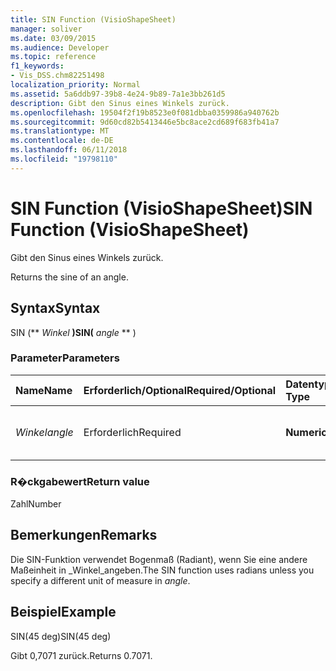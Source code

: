 ```yaml
---
title: SIN Function (VisioShapeSheet)
manager: soliver
ms.date: 03/09/2015
ms.audience: Developer
ms.topic: reference
f1_keywords:
- Vis_DSS.chm82251498
localization_priority: Normal
ms.assetid: 5a6ddb97-39b8-4e24-9b89-7a1e3bb261d5
description: Gibt den Sinus eines Winkels zurück.
ms.openlocfilehash: 19504f2f19b8523e0f081dbba0359986a940762b
ms.sourcegitcommit: 9d60cd82b5413446e5bc8ace2cd689f683fb41a7
ms.translationtype: MT
ms.contentlocale: de-DE
ms.lasthandoff: 06/11/2018
ms.locfileid: "19798110"
---
```

# <a name="sin-function-visioshapesheet"></a><span data-ttu-id="7123f-103">SIN Function (VisioShapeSheet)</span><span class="sxs-lookup"><span data-stu-id="7123f-103">SIN Function (VisioShapeSheet)</span></span>

<span data-ttu-id="7123f-104">Gibt den Sinus eines Winkels zurück.
    
</span><span class="sxs-lookup"><span data-stu-id="7123f-104">Returns the sine of an angle.</span></span> 
  
## <a name="syntax"></a><span data-ttu-id="7123f-105">Syntax</span><span class="sxs-lookup"><span data-stu-id="7123f-105">Syntax</span></span>

<span data-ttu-id="7123f-106">SIN (** *Winkel* **)</span><span class="sxs-lookup"><span data-stu-id="7123f-106">SIN(** *angle* ** )</span></span> 
  
### <a name="parameters"></a><span data-ttu-id="7123f-107">Parameter</span><span class="sxs-lookup"><span data-stu-id="7123f-107">Parameters</span></span>

|<span data-ttu-id="7123f-108">**Name**</span><span class="sxs-lookup"><span data-stu-id="7123f-108">**Name**</span></span>|<span data-ttu-id="7123f-109">**Erforderlich/Optional**</span><span class="sxs-lookup"><span data-stu-id="7123f-109">**Required/Optional**</span></span>|<span data-ttu-id="7123f-110">**Datentyp**</span><span class="sxs-lookup"><span data-stu-id="7123f-110">**Data Type**</span></span>|<span data-ttu-id="7123f-111">**Beschreibung**</span><span class="sxs-lookup"><span data-stu-id="7123f-111">**Description**</span></span>|
|:-----|:-----|:-----|:-----|
| <span data-ttu-id="7123f-112">_Winkel_</span><span class="sxs-lookup"><span data-stu-id="7123f-112">_angle_</span></span> <br/> |<span data-ttu-id="7123f-113">Erforderlich</span><span class="sxs-lookup"><span data-stu-id="7123f-113">Required</span></span>  <br/> |<span data-ttu-id="7123f-114">**Numeric**</span><span class="sxs-lookup"><span data-stu-id="7123f-114">**Numeric**</span></span> <br/> |<span data-ttu-id="7123f-115">Der Winkel, dessen Sinus abgerufen werden soll.</span><span class="sxs-lookup"><span data-stu-id="7123f-115">The angle of which to get the sine.</span></span>  <br/> |
   
### <a name="return-value"></a><span data-ttu-id="7123f-116">R�ckgabewert</span><span class="sxs-lookup"><span data-stu-id="7123f-116">Return value</span></span>

<span data-ttu-id="7123f-117">Zahl</span><span class="sxs-lookup"><span data-stu-id="7123f-117">Number</span></span>
  
## <a name="remarks"></a><span data-ttu-id="7123f-118">Bemerkungen</span><span class="sxs-lookup"><span data-stu-id="7123f-118">Remarks</span></span>

<span data-ttu-id="7123f-119">Die SIN-Funktion verwendet Bogenmaß (Radiant), wenn Sie eine andere Maßeinheit in _Winkel_angeben.</span><span class="sxs-lookup"><span data-stu-id="7123f-119">The SIN function uses radians unless you specify a different unit of measure in  _angle_.</span></span>
  
## <a name="example"></a><span data-ttu-id="7123f-120">Beispiel</span><span class="sxs-lookup"><span data-stu-id="7123f-120">Example</span></span>

<span data-ttu-id="7123f-121">SIN(45 deg)</span><span class="sxs-lookup"><span data-stu-id="7123f-121">SIN(45 deg)</span></span> 
  
<span data-ttu-id="7123f-122">Gibt 0,7071 zurück.</span><span class="sxs-lookup"><span data-stu-id="7123f-122">Returns 0.7071.</span></span> 
  

